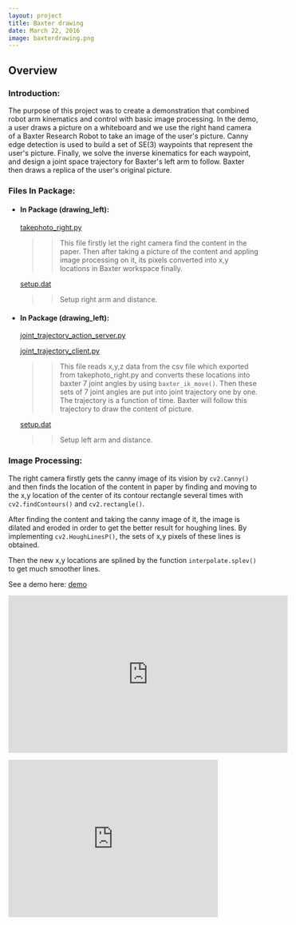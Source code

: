 ```yaml
---
layout: project
title: Baxter drawing
date: March 22, 2016
image: baxterdrawing.png
---
```


## Overview

### Introduction:


The purpose of this project was to create a demonstration that combined robot arm kinematics and control with basic image processing. In the demo, a user draws a picture on a whiteboard and we use the right hand camera of a Baxter Research Robot to take an image of the user's picture. Canny edge detection is used to build a set of SE(3) waypoints that represent the user's picture. Finally, we solve the inverse kinematics for each waypoint, and design a joint space trajectory for Baxter's left arm to follow. Baxter then draws a replica of the user's original picture.



### Files In Package:
* #### In Package (drawing_left):
	
    [takephoto_right.py](https://github.com/MingheJiang/baxter_drawing/blob/master/takephoto_right/takephoto_right.py)
	
	>>This file firstly let the right camera find the content in the paper. Then after taking a picture of the content and appling image processing on it, its pixels converted into x,y locations in Baxter workspace finally.
	
    [setup.dat](https://github.com/MingheJiang/baxter_drawing/blob/master/drawing_left/setup.dat)
    
	>>Setup right arm and distance.
	
* #### In Package (drawing_left):

    [joint_trajectory_action_server.py](https://github.com/MingheJiang/baxter_drawing/blob/master/drawing_left/joint_trajectory_action_server.py)
	
    [joint_trajectory_client.py](https://github.com/MingheJiang/baxter_drawing/blob/master/drawing_left/joint_trajectory_client.py)
	
	>>This file reads x,y,z data from the csv file which exported from takephoto_right.py and converts these locations into baxter 7 joint angles by using `baxter_ik_move()`. Then these sets of 7 joint angles are put into joint trajectory one by one. The trajectory is a function of time. Baxter will follow this trajectory to draw the content of picture. 
	
    [setup.dat](https://github.com/MingheJiang/baxter_drawing/blob/master/takephoto_right/setup.dat)
    
	>>Setup left arm and distance.

### Image Processing:

The right camera firstly gets the canny image of its vision by `cv2.Canny()` and then finds the location of the content in paper by finding and moving to the x,y location of the center of its contour rectangle several times with `cv2.findContours()` and `cv2.rectangle()`.

After finding the content and taking the canny image of it, the image is dilated and eroded in order to get the better result for houghing lines. By implementing `cv2.HoughLinesP()`, the sets of x,y pixels of these lines is obtained. 

Then the new x,y locations are splined by the function  `interpolate.splev()` to get much smoother lines. 

See a demo here:
    [demo](https://vimeo.com/163183545)
<p align="center">
<iframe width="560" height="315" src="https://vimeo.com/163183545" frameborder="0" allowfullscreen></iframe>
</p>

<iframe width="420" height="315" src="https://vimeo.com/163183545" frameborder="0" allowfullscreen></iframe>
